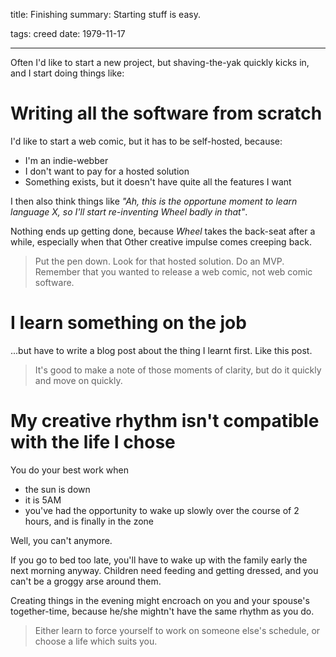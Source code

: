 title: Finishing
summary: Starting stuff is easy.

tags: creed
date: 1979-11-17

---

Often I'd like to start a new project, but shaving-the-yak quickly kicks in, and I start doing things like:

# Writing all the software from scratch

I'd like to start a web comic, but it has to be self-hosted, because:

- I'm an indie-webber
- I don't want to pay for a hosted solution
- Something exists, but it doesn't have quite all the features I want

I then also think things like _"Ah, this is the opportune moment to learn language X, so I'll start re-inventing Wheel badly in that"_.

Nothing ends up getting done, because _Wheel_ takes the back-seat after a while, especially when that Other creative impulse comes creeping back.

> Put the pen down. Look for that hosted solution. Do an MVP. Remember that you wanted to release a web comic, not web comic software.

# I learn something on the job

...but have to write a blog post about the thing I learnt first. Like this post.

> It's good to make a note of those moments of clarity, but do it quickly and move on quickly.

# My creative rhythm isn't compatible with the life I chose

You do your best work when

- the sun is down
- it is 5AM
- you've had the opportunity to wake up slowly over the course of 2 hours, and is finally in the zone

Well, you can't anymore.

If you go to bed too late, you'll have to wake up with the family early the next morning anyway. Children need feeding and getting dressed, and you can't be a groggy arse around them.

Creating things in the evening might encroach on you and your spouse's together-time, because he/she mightn't have the same rhythm as you do.

> Either learn to force yourself to work on someone else's schedule, or choose a life which suits you.
